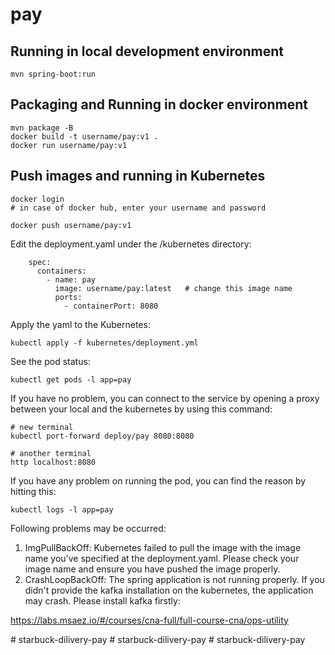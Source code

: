 # pay

## Running in local development environment

```
mvn spring-boot:run
```

## Packaging and Running in docker environment

```
mvn package -B
docker build -t username/pay:v1 .
docker run username/pay:v1
```

## Push images and running in Kubernetes

```
docker login 
# in case of docker hub, enter your username and password

docker push username/pay:v1
```

Edit the deployment.yaml under the /kubernetes directory:
```
    spec:
      containers:
        - name: pay
          image: username/pay:latest   # change this image name
          ports:
            - containerPort: 8080

```

Apply the yaml to the Kubernetes:
```
kubectl apply -f kubernetes/deployment.yml
```

See the pod status:
```
kubectl get pods -l app=pay
```

If you have no problem, you can connect to the service by opening a proxy between your local and the kubernetes by using this command:
```
# new terminal
kubectl port-forward deploy/pay 8080:8080

# another terminal
http localhost:8080
```

If you have any problem on running the pod, you can find the reason by hitting this:
```
kubectl logs -l app=pay
```

Following problems may be occurred:

1. ImgPullBackOff:  Kubernetes failed to pull the image with the image name you've specified at the deployment.yaml. Please check your image name and ensure you have pushed the image properly.
1. CrashLoopBackOff: The spring application is not running properly. If you didn't provide the kafka installation on the kubernetes, the application may crash. Please install kafka firstly:

https://labs.msaez.io/#/courses/cna-full/full-course-cna/ops-utility

#   s t a r b u c k - d i l i v e r y - p a y  
 #   s t a r b u c k - d i l i v e r y - p a y  
 #   s t a r b u c k - d i l i v e r y - p a y  
 